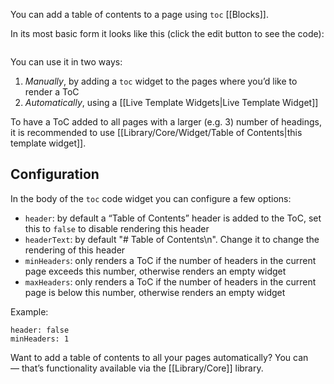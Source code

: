 You can add a table of contents to a page using `toc` [[Blocks]].

In its most basic form it looks like this (click the edit button to see the code):

```toc
```

You can use it in two ways:

1. _Manually_, by adding a `toc` widget to the pages where you’d like to render a ToC
2. _Automatically_, using a [[Live Template Widgets|Live Template Widget]]

To have a ToC added to all pages with a larger (e.g. 3) number of headings, it is recommended to use [[Library/Core/Widget/Table of Contents|this template widget]].

## Configuration
In the body of the `toc` code widget you can configure a few options:

* `header`: by default a “Table of Contents” header is added to the ToC, set this to `false` to disable rendering this header
* `headerText`: by default "# Table of Contents\n". Change it to change the rendering of this header
* `minHeaders`: only renders a ToC if the number of headers in the current page exceeds this number, otherwise renders an empty widget
* `maxHeaders`: only renders a ToC if the number of headers in the current page is below this number, otherwise renders an empty widget

Example:
```toc
header: false
minHeaders: 1
```

Want to add a table of contents to all your pages automatically? You can — that’s functionality available via the [[Library/Core]] library.